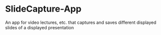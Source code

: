 # SlideCapture-App
An app for video lectures, etc. that captures and saves different displayed slides of a displayed presentation 
